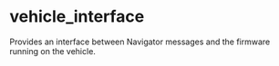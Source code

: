 # vehicle_interface
Provides an interface between Navigator messages and the firmware running on the vehicle.
